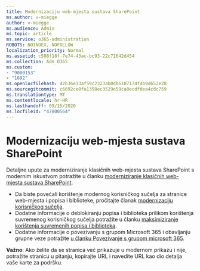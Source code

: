 ```yaml
---
title: Modernizaciju web-mjesta sustava SharePoint
ms.author: v-miegge
author: v-miegge
ms.audience: Admin
ms.topic: article
ms.service: o365-administration
ROBOTS: NOINDEX, NOFOLLOW
localization_priority: Normal
ms.assetid: c508f18f-7e74-43ac-bc93-22c71642d454
ms.collection: Adm_O365
ms.custom:
- "9000153"
- "1692"
ms.openlocfilehash: 42b36e13af59c2323ab0db6107174f4b9d652e28
ms.sourcegitcommit: c6692ce0fa1358ec3529e59ca0ecdfdea4cdc759
ms.translationtype: MT
ms.contentlocale: hr-HR
ms.lasthandoff: 09/15/2020
ms.locfileid: "47800564"
---
```

# <a name="modernize-your-sharepoint-sites"></a>Modernizaciju web-mjesta sustava SharePoint

Detaljne upute za moderniziranje klasičnih web-mjesta sustava SharePoint s modernim iskustvom potražite u članku [moderniziranje klasičnih web-mjesta sustava SharePoint](https://docs.microsoft.com/sharepoint/dev/transform/modernize-classic-sites).

* Da biste povećali korištenje modernog korisničkog sučelja za stranice web-mjesta i popisa i biblioteke, pročitajte članak [modernizaciju korisničkog sučelja](https://docs.microsoft.com/sharepoint/dev/transform/modernize-userinterface).
* Dodatne informacije o deblokiranju popisa i biblioteka prilikom korištenja suvremenog korisničkog sučelja potražite u članku [maksimiziranje korištenja suvremenih popisa i biblioteka](https://docs.microsoft.com/sharepoint/dev/transform/modernize-userinterface-lists-and-libraries).
* Dodatne informacije o povezivanju s grupom Microsoft 365 i obavljanju grupne veze potražite [u članku Povezivanje s grupom microsoft 365](https://docs.microsoft.com/sharepoint/dev/transform/modernize-connect-to-office365-group).

**Važno**: Ako želite da se stranica već prikazuje u modernom prikazu i nije, potražite stranicu u pitanju, kopirajte URL i navedite URL kao dio detalja vaše karte za podršku.
